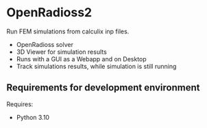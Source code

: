 # OpenRadioss2
Run FEM simulations from calculix inp files.

- OpenRadioss solver
- 3D Viewer for simulation results
- Runs with a GUI as a Webapp and on Desktop
- Track simulations results, while simulation is still running


## Requirements for development environment
Requires:
- Python 3.10
